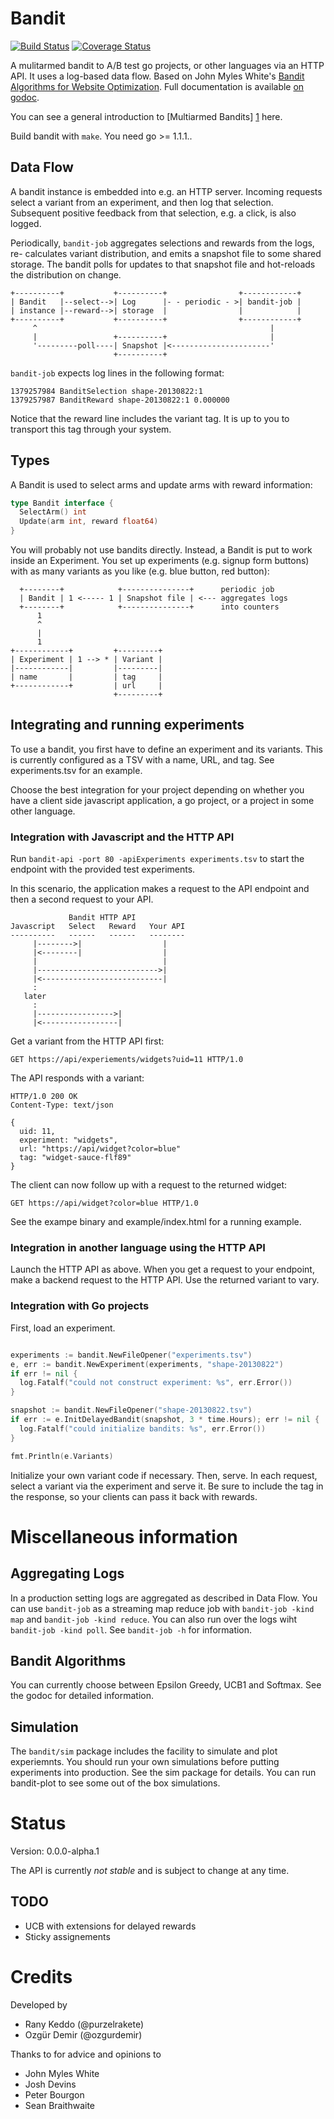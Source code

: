 # Bandit

[![Build Status](https://travis-ci.org/purzelrakete/bandit.png?branch=master)](https://travis-ci.org/purzelrakete/bandit)
[![Coverage Status](https://coveralls.io/repos/purzelrakete/bandit/badge.png)](https://coveralls.io/r/purzelrakete/bandit)

A mulitarmed bandit to A/B test go projects, or other languages via an HTTP API.
It uses a log-based data flow.
Based on John Myles White's [Bandit Algorithms for Website Optimization](http://shop.oreilly.com/product/0636920027393.do).
Full documentation is available [on godoc](http://godoc.org/github.com/purzelrakete/bandit).

You can see a general introduction to [Multiarmed Bandits] [1] here.

Build bandit with `make`. You need go >= 1.1.1..

## Data Flow

A bandit instance is embedded into e.g. an HTTP server. Incoming requests select
a variant from an experiment, and then log that selection. Subsequent positive
feedback from that selection, e.g. a click, is also logged.

Periodically, `bandit-job` aggregates selections and rewards from the logs, re-
calculates variant distribution, and emits a snapshot file to some  shared
storage. The bandit polls for updates to that snapshot file and hot-reloads the
distribution on change.

```
+----------+           +----------+                +------------+
| Bandit   |--select-->| Log      |- - periodic - >| bandit-job |
| instance |--reward-->| storage  |                |            |
+----------+           +----------+                +------------+
     ^                                                    |
     |                 +----------+                       |
     '---------poll----| Snapshot |<----------------------'
                       +----------+
```

`bandit-job` expects log lines in the following format:

```
1379257984 BanditSelection shape-20130822:1
1379257987 BanditReward shape-20130822:1 0.000000
```

Notice that the reward line includes the variant tag. It is up to you to
transport this tag through your system.

## Types

A Bandit is used to select arms and update arms with reward information:

```go
type Bandit interface {
  SelectArm() int
  Update(arm int, reward float64)
}
```

You will probably not use bandits directly. Instead, a Bandit is put to work
inside an Experiment. You set up experiments (e.g. signup form buttons) with as
many variants as you like (e.g. blue button, red button):

```
  +--------+            +---------------+      periodic job
  | Bandit | 1 <----- 1 | Snapshot file | <--- aggregates logs
  +--------+            +---------------+      into counters
      1
      ^
      |
      1
+------------+         +---------+
| Experiment | 1 --> * | Variant |
|------------|         |---------|
| name       |         | tag     |
+------------+         | url     |
                       +---------+
```

## Integrating and running experiments

To use a bandit, you first have to define an experiment and its variants. This
is currently configured as a TSV with a name, URL, and tag. See experiments.tsv
for an example.

Choose the best integration for your project depending on whether you have
a client side javascript application, a go project, or a project in some other
language.

### Integration with Javascript and the HTTP API

Run `bandit-api -port 80 -apiExperiments experiments.tsv` to start the
endpoint with the provided test experiments.

In this scenario, the application makes a request to the API endpoint and
then a second request to your API.

```
             Bandit HTTP API
Javascript   Select   Reward   Your API
----------   ------   ------   --------
     |-------->|                  |
     |<--------|                  |
     |                            |
     |--------------------------->|
     |<---------------------------|
     :
   later
     :
     |----------------->|
     |<-----------------|
```

Get a variant from the HTTP API first:

    GET https://api/experiements/widgets?uid=11 HTTP/1.0

The API responds with a variant:

    HTTP/1.0 200 OK
    Content-Type: text/json

    {
      uid: 11,
      experiment: "widgets",
      url: "https://api/widget?color=blue"
      tag: "widget-sauce-flf89"
    }

The client can now follow up with a request to the returned widget:

    GET https://api/widget?color=blue HTTP/1.0

See the exampe binary and example/index.html for a running example.

### Integration in another language using the HTTP API

Launch the HTTP API as above. When you get a request to your endpoint, make
a backend request to the HTTP API. Use the returned variant to vary.

### Integration with Go projects

First, load an experiment.

```go

experiments := bandit.NewFileOpener("experiments.tsv")
e, err := bandit.NewExperiment(experiments, "shape-20130822")
if err != nil {
  log.Fatalf("could not construct experiment: %s", err.Error())
}

snapshot := bandit.NewFileOpener("shape-20130822.tsv")
if err := e.InitDelayedBandit(snapshot, 3 * time.Hours); err != nil {
  log.Fatalf("could initialize bandits: %s", err.Error())
}

fmt.Println(e.Variants)
```

Initialize your own variant code if necessary. Then, serve. In each request,
select a variant via the experiment and serve it. Be sure to include the tag
in the response, so your clients can pass it back with rewards.

# Miscellaneous information

## Aggregating Logs

In a production setting logs are aggregated as described in Data Flow. You
can use `bandit-job` as a streaming map reduce job with `bandit-job -kind map`
and `bandit-job -kind reduce`. You can also run over the logs wiht `bandit-job
-kind poll`. See `bandit-job -h` for information.

## Bandit Algorithms

You can currently choose between Epsilon Greedy, UCB1 and Softmax. See the
godoc for detailed information.

## Simulation

The `bandit/sim` package includes the facility to simulate and plot
experiemnts. You should run your own simulations before putting experiments
into production. See the sim package for details. You can run bandit-plot
to see some out of the box simulations.

# Status

Version: 0.0.0-alpha.1

The API is currently *not stable* and is subject to change at any time.

## TODO

- UCB with extensions for delayed rewards
- Sticky assignements

# Credits

Developed by

- Rany Keddo (@purzelrakete)
- Ozgür Demir (@ozgurdemir)

Thanks to for advice and opinions to

- John Myles White
- Josh Devins
- Peter Bourgon
- Sean Braithwaite

[1]: http://goo.gl/wQkSga "Multiarmed Bandits"
[2]: http://dl.acm.org/citation.cfm?id=1677012 "Explore/Exploit Schemes for Web Content Optimzation"
